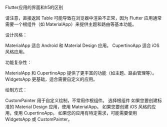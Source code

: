 Flutter应用的界面和h5的区别


请注意，直接返回 Table 可能导致在浏览器中渲染不正常，因为 Flutter 应用通常需要一个根组件（如 MaterialApp）来提供主题和路由等基本功能。



设计风格：

MaterialApp 适合 Android 和 Material Design 应用。
CupertinoApp 适合 iOS 风格应用。

功能复杂性：

MaterialApp 和 CupertinoApp 提供了更丰富的功能（如主题、路由管理等）。
WidgetsApp 更基础，适合需要自定义的应用。

绘制方式：

CustomPainter 用于自定义绘制，不常用作根组件。
选择根组件
如果您要创建标准的 Material Design 应用，使用 MaterialApp。
如果您要创建 iOS 风格的应用，使用 CupertinoApp。
如果您的应用有特定需求，可能需要使用 WidgetsApp 或 CustomPainter。

